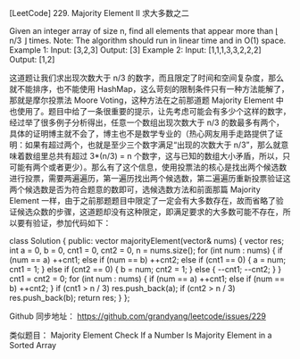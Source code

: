 [LeetCode] 229. Majority Element II 求大多数之二 

 
Given an integer array of size n, find all elements that appear more than ⌊ n/3 ⌋ times.
Note: The algorithm should run in linear time and in O(1) space.
Example 1:
Input: [3,2,3]
Output: [3]
Example 2:
Input: [1,1,1,3,3,2,2,2]
Output: [1,2]
 
这道题让我们求出现次数大于 n/3 的数字，而且限定了时间和空间复杂度，那么就不能排序，也不能使用 HashMap，这么苛刻的限制条件只有一种方法能解了，那就是摩尔投票法 Moore Voting，这种方法在之前那道题 Majority Element 中也使用了。题目中给了一条很重要的提示，让先考虑可能会有多少个这样的数字，经过举了很多例子分析得出，任意一个数组出现次数大于 n/3 的数最多有两个，具体的证明博主就不会了，博主也不是数学专业的（热心网友用手走路提供了证明：如果有超过两个，也就是至少三个数字满足“出现的次数大于 n/3”，那么就意味着数组里总共有超过 3*(n/3) = n 个数字，这与已知的数组大小矛盾，所以，只可能有两个或者更少）。那么有了这个信息，使用投票法的核心是找出两个候选数进行投票，需要两遍遍历，第一遍历找出两个候选数，第二遍遍历重新投票验证这两个候选数是否为符合题意的数即可，选候选数方法和前面那篇 Majority Element 一样，由于之前那题题目中限定了一定会有大多数存在，故而省略了验证候选众数的步骤，这道题却没有这种限定，即满足要求的大多数可能不存在，所以要有验证，参加代码如下：
 

class Solution {
public:
    vector<int> majorityElement(vector<int>& nums) {
        vector<int> res;
        int a = 0, b = 0, cnt1 = 0, cnt2 = 0, n = nums.size();
        for (int num : nums) {
            if (num == a) ++cnt1;
            else if (num == b) ++cnt2;
            else if (cnt1 == 0) { a = num; cnt1 = 1; }
            else if (cnt2 == 0) { b = num; cnt2 = 1; }
            else { --cnt1; --cnt2; }
        }
        cnt1 = cnt2 = 0;
        for (int num : nums) {
            if (num == a) ++cnt1;
            else if (num == b) ++cnt2;
        }
        if (cnt1 > n / 3) res.push_back(a);
        if (cnt2 > n / 3) res.push_back(b);
        return res;
    }
};

 
Github 同步地址：
https://github.com/grandyang/leetcode/issues/229
 
类似题目：
Majority Element
Check If a Number Is Majority Element in a Sorted Array